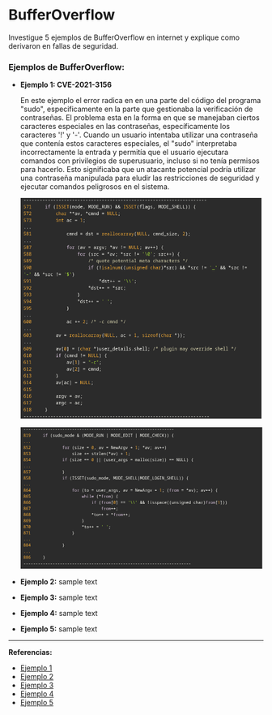 # BufferOverflow
Investigue 5 ejemplos de BufferOverflow en internet y explique como derivaron en fallas de seguridad.

### Ejemplos de BufferOverflow:

- **Ejemplo 1: CVE-2021-3156**

  En este ejemplo el error radica en en una parte del código del programa "sudo", especificamente en la parte que gestionaba la verificación de contraseñas. El problema esta en la forma en que se manejaban ciertos caracteres especiales en las contraseñas, específicamente los caracteres '!' y '-'. Cuando un usuario intentaba utilizar una contraseña que contenía estos caracteres especiales, el "sudo" interpretaba incorrectamente la entrada y permitía que el usuario ejecutara comandos con privilegios de superusuario, incluso si no tenía permisos para hacerlo. Esto significaba que un atacante potencial podría utilizar una contraseña manipulada para eludir las restricciones de seguridad y ejecutar comandos peligrosos en el sistema.
  
  ![](https://github.com/raulvillalpando/BufferOverflow/blob/main/CVE-2021-3156_1.png)
  
  ![](https://github.com/raulvillalpando/BufferOverflow/blob/main/CVE-2021-3156_2.png)
  
- **Ejemplo 2:**
  sample text
  ![]()

- **Ejemplo 3:**
 sample text
 ![]()

 - **Ejemplo 4:**
 sample text
 ![]()

 - **Ejemplo 5:**
 sample text
 ![]()

---

**Referencias:**
- [Ejemplo 1](https://blog.qualys.com/vulnerabilities-threat-research/2021/01/26/cve-2021-3156-heap-based-buffer-overflow-in-sudo-baron-samedit)
- [Ejemplo 2]()
- [Ejemplo 3]()
- [Ejemplo 4]()
- [Ejemplo 5]()
